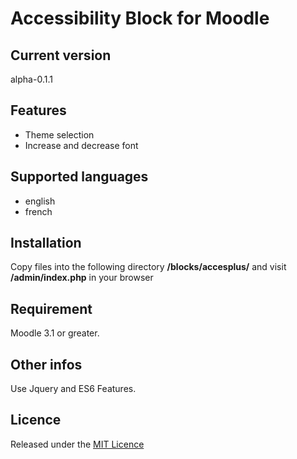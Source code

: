 # Accessibility Block for Moodle #

## Current version ##

alpha-0.1.1

## Features ##
- Theme selection
- Increase and decrease font

## Supported languages ##
- english
- french

## Installation ##

Copy files into the following directory **/blocks/accesplus/** and visit **/admin/index.php** in your browser

## Requirement ##

Moodle 3.1 or greater.

## Other infos ##

Use Jquery and ES6 Features.

## Licence ##

Released under the [MIT Licence](https://opensource.org/licenses/MIT)